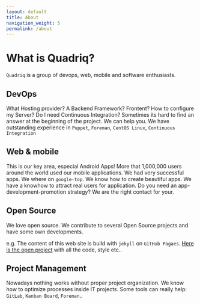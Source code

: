 ```yaml
---
layout: default
title: About
navigation_weight: 5
permalink: /about
---
```


# What is Quadriq?

`Quadriq` is a group of devops, web, mobile and software enthusiasts.


## DevOps

What Hosting provider? A Backend Framework? Frontent? How to configure my Server? Do I need Continuous Integration? Sometimes its hard to find an answer at the beginning of the project. We can help you. We have outstanding experience in `Puppet`, `Foreman`, `CentOS Linux`, `Continuous Integration`

## Web & mobile

This is our key area, especial Android Apps! More that 1,000,000 users around the world used our mobile applications. We had very successful apps. We where on `google-top`. We know how to create beautiful apps. We have a knowhow to attract real users for application. Do you need an app-development-promotion strategy? We are the right contact for your.

## Open Source

We love open source. We contribute to several Open Source projects and have some own developments.

e.g. The content of this web site is build with `jekyll` on `GitHub Pagaes`. [Here is the open project](https://github.com/quadriq/quadriq.github.io) with all
the code, style etc..


## Project Management

Nowadays nothing works without proper project organization. We know how to optimize processes inside IT projects. Some tools can really help:
`GitLab`, `Kanban Board`, `Foreman`..
